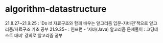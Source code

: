 # algorithm-datastructure

21.8.27\~21.9.25 : 'Do it! 자료구조와 함께 배우는 알고리즘 입문-자바편'책으로 알고리즘/자료구조 기초 공부
21.9.25\~ : 인프런 - '자바(Java) 알고리즘 문제풀이 : 코딩테스트 대비' 강의로 알고리즘 공부
